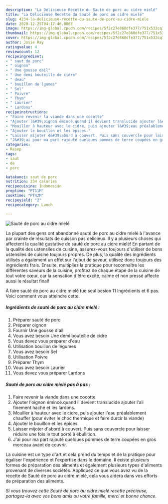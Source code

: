 ```yaml
---
description: "La Délicieuse Recette du Sauté de porc au cidre mielé"
title: "La Délicieuse Recette du Sauté de porc au cidre mielé"
slug: 4234-la-delicieuse-recette-du-saute-de-porc-au-cidre-miele
date: 2020-12-25T04:17:46.806Z
image: https://img-global.cpcdn.com/recipes/5f2c27e860dfe377/751x532cq70/saute-de-porc-au-cidre-miele-photo-principale-de-la-recette.jpg
thumbnail: https://img-global.cpcdn.com/recipes/5f2c27e860dfe377/751x532cq70/saute-de-porc-au-cidre-miele-photo-principale-de-la-recette.jpg
cover: https://img-global.cpcdn.com/recipes/5f2c27e860dfe377/751x532cq70/saute-de-porc-au-cidre-miele-photo-principale-de-la-recette.jpg
author: Josie Ray
ratingvalue: 4
reviewcount: 12
recipeingredient:
- " saut de porc"
- " oignon"
- " Une gousse dail"
- " Une demi bouteille de cidre"
- " deau"
- " bouillon de lgumes"
- " Sel"
- " Poivre"
- " Thym"
- " Laurier"
- " Lardons"
recipeinstructions:
- "Faire revenir la viande dans une cocotte"
- "Ajouter l&#39;oignon émincé.quand il devient translucide ajouter l&#39;ail finement haché et les lardons."
- "Mouiller à hauteur avec le cidre, puis ajouter l&#39;eau préalablement chauffer (pour éviter le choc thermique et faire durcir la viande)"
- "Ajouter le bouillon et les épices."
- "Laisser mijoter d&#39;abord à couvert. Puis sans couvercle pour laisser réduire une fois le tout porté à ébullition."
- "J&#39;ai pour ma part rajouté quelques pommes de terre coupées en gros morceau avant de couvrir."
categories:
- Resep
tags:
- saut
- de
- porc

katakunci: saut de porc 
nutrition: 234 calories
recipecuisine: Indonesian
preptime: "PT11M"
cooktime: "PT42M"
recipeyield: "2"
recipecategory: Lunch

---
```



![Sauté de porc au cidre mielé](https://img-global.cpcdn.com/recipes/5f2c27e860dfe377/751x532cq70/saute-de-porc-au-cidre-miele-photo-principale-de-la-recette.jpg)

La plupart des gens ont abandonné sauté de porc au cidre mielé à l'avance par crainte de résultats de cuisson pas délicieux. Il y a plusieurs choses qui affectent la qualité gustative de sauté de porc au cidre mielé! En partant de la qualité des ustensiles de cuisine, assurez-vous toujours d'utiliser de bons ustensiles de cuisine toujours propres. De plus, la qualité des ingrédients utilisés a également un effet sur l'ajout de saveur, utilisez donc toujours des ingrédients frais. Ensuite, multipliez la pratique pour reconnaître les différentes saveurs de la cuisine, profitez de chaque étape de la cuisine de tout votre cœur, car la sensation d'être excité, calme et non pressé affecte aussi le résultat final!

<!--inarticleads1-->

À faire sauté de porc au cidre mielé tue seul besion 11 Ingrédients et 6 pas. Voici comment vous atteindre cette.

##### Ingrédients de sauté de porc au cidre mielé :

1. Préparer  sauté de porc
1. Préparer  oignon
1. Fournir  Une gousse d&#39;ail
1. Vous avez besoin  Une demi bouteille de cidre
1. Vous devez vous préparer  d&#39;eau
1. Utilisation  bouillon de légumes
1. Vous avez besoin  Sel
1. Utilisation  Poivre
1. Préparer  Thym
1. Vous avez besoin  Laurier
1. Vous devez vous préparer  Lardons




<!--inarticleads2-->

##### Sauté de porc au cidre mielé pas à pas :

1. Faire revenir la viande dans une cocotte
1. Ajouter l&#39;oignon émincé.quand il devient translucide ajouter l&#39;ail finement haché et les lardons.
1. Mouiller à hauteur avec le cidre, puis ajouter l&#39;eau préalablement chauffer (pour éviter le choc thermique et faire durcir la viande)
1. Ajouter le bouillon et les épices.
1. Laisser mijoter d&#39;abord à couvert. Puis sans couvercle pour laisser réduire une fois le tout porté à ébullition.
1. J&#39;ai pour ma part rajouté quelques pommes de terre coupées en gros morceau avant de couvrir.




<!--inarticleads1-->

<p>
La cuisine est un type d'art et cela prend du temps et de la pratique pour égaliser l'expérience et l'expertise dans le domaine. Il existe plusieurs formes de préparation des aliments et également plusieurs types d'aliments provenant de diverses sociétés. Appliquez ce que vous avez vu de la recette de Sauté de porc au cidre mielé, cela vous aidera dans vos efforts de préparation des aliments.
</p>

<p>
<i>Si vous trouvez cette Sauté de porc au cidre mielé recette précieuse, partagez-la avec vos bons amis ou votre famille, merci et bonne chance.</i>
</p>
